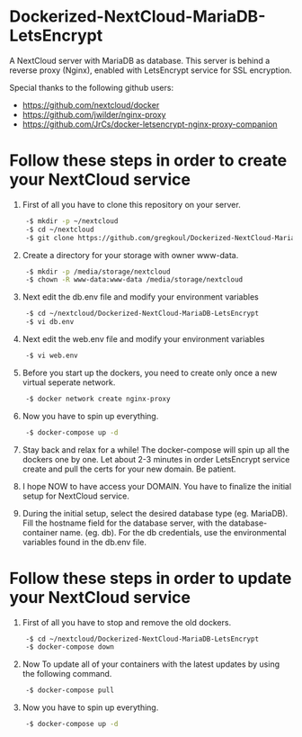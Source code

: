 # Dockerized-NextCloud-MariaDB-LetsEncrypt
A NextCloud server with MariaDB as database. This server is behind a reverse proxy (Nginx), enabled with LetsEncrypt service for SSL encryption.

Special thanks to the following github users:
   - https://github.com/nextcloud/docker
   - https://github.com/jwilder/nginx-proxy
   - https://github.com/JrCs/docker-letsencrypt-nginx-proxy-companion

# Follow these steps in order to create your NextCloud service

1. First of all you have to clone this repository on your server.
```bash
    -$ mkdir -p ~/nextcloud
    -$ cd ~/nextcloud
    -$ git clone https://github.com/gregkoul/Dockerized-NextCloud-MariaDB-LetsEncrypt.git
```
2. Create a directory for your storage with owner www-data.
```bash
    -$ mkdir -p /media/storage/nextcloud
    -$ chown -R www-data:www-data /media/storage/nextcloud
```
3. Next edit the db.env file and modify your environment variables
```bash
    -$ cd ~/nextcloud/Dockerized-NextCloud-MariaDB-LetsEncrypt
    -$ vi db.env
```
4. Next edit the web.env file and modify your environment variables
```bash
    -$ vi web.env
```
5. Before you start up the dockers, you need to create only once a new virtual seperate network.
```bash
    -$ docker network create nginx-proxy
```
6. Now you have to spin up everything.
```bash
    -$ docker-compose up -d
```
7. Stay back and relax for a while! The docker-compose will spin up all the dockers one by one. Let about 2-3 minutes in order LetsEncrypt service create and pull the certs for your new domain. Be patient.

8. I hope NOW to have access your DOMAIN. You have to finalize the initial setup for NextCloud service.

9. During the initial setup, select the desired database type (eg. MariaDB). Fill the hostname field for the database server, with the database-container name. (eg. db). For the db credentials, use the environmental variables found in the db.env file.

# Follow these steps in order to update your NextCloud service

1. First of all you have to stop and remove the old dockers. 
```bash
    -$ cd ~/nextcloud/Dockerized-NextCloud-MariaDB-LetsEncrypt
    -$ docker-compose down
```
2. Now To update all of your containers with the latest updates by using the following command.
```bash
    -$ docker-compose pull
```
3. Now you have to spin up everything.
```bash
    -$ docker-compose up -d
```
